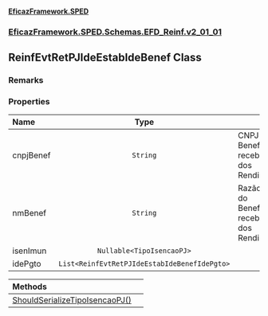 #### [EficazFramework.SPED](EficazFrameworkSPED.md 'EficazFramework SPED')
### [EficazFramework.SPED.Schemas.EFD_Reinf.v2_01_01](EficazFramework.SPED.Schemas.EFD_Reinf.v2_01_01.md 'EficazFramework.SPED.Schemas.EFD_Reinf.v2_01_01')

## ReinfEvtRetPJIdeEstabIdeBenef Class

### Remarks
### Properties

| Name | Type | |
| :--- | :---: | :--- |
| cnpjBenef | `String` | CNPJ do Beneficiário recebedor dos Rendimentos |
| nmBenef | `String` | Razão Social do Beneficiário recebedor dos Rendimentos |
| isenImun | `Nullable<TipoIsencaoPJ>` |  |
| idePgto | `List<ReinfEvtRetPJIdeEstabIdeBenefIdePgto>` |  |

| Methods | |
| :--- | :--- |
| [ShouldSerializeTipoIsencaoPJ()](EficazFramework.SPED.Schemas.EFD_Reinf.v2_01_01/ReinfEvtRetPJIdeEstabIdeBenef/ShouldSerializeTipoIsencaoPJ().md 'EficazFramework.SPED.Schemas.EFD_Reinf.v2_01_01.ReinfEvtRetPJIdeEstabIdeBenef.ShouldSerializeTipoIsencaoPJ()') | |
